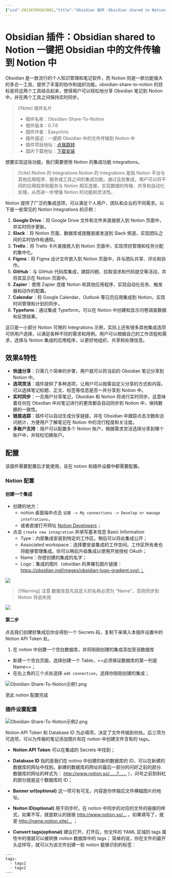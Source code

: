 ```yaml
---
{"uid":20230709163902,"title":"Obsidian 插件：Obsidian shared to Notion 一键把 Obsidian 中的文件传输到 Notion 中","tags":["obsidian","插件","notion","导入"],"description":"一键将 Obsidian中的文件传输到 notion 中","author":"Huajin","type":"basic","draft":false,"editable":false,"modified":20230730203719,"dg-publish":true,"permalink":"/lake-of-knowledge/10-obsidian/obsidian/obsidian-to-notion/","dgPassFrontmatter":true}
---
```



# Obsidian 插件：Obsidian shared to Notion 一键把 Obsidian 中的文件传输到 Notion 中

Obsidian 是一款流行的个人知识管理和笔记软件，而 Notion 则是一款功能强大的多合一工具，提供了丰富的协作和组织功能。obsidian-share-to-notion 的目标是将这两个工具结合起来，使得用户可以轻松地分享 Obsidian 笔记到 Notion 中，并在两个工具之间保持实时同步。

> [!Note] 插件名片
>
> - 插件名称：Obsidian-Share-To-Notion
> - 插件版本：0.7.6
> - 插件作者：Easychris
> - 插件描述：一键把 Obsidian 中的文件传输到 Notion 中
> - 插件项目地址：[点我跳转](https://github.com/EasyChris/obsidian-to-notion)
> - 国内下载地址：[下载安装](https://pkmer.cn/products/plugin/pluginMarket/?obsidian-to-notion)

想要实现这些功能，我们需要使用 Notion 的集成功能 integrations。

> [!cite] Notion 的 Integrations
> Notion 的 Integrations 是指 Notion 平台与其他应用程序、服务或工具之间的集成功能。通过这些集成，用户可以将不同的应用程序和服务与 Notion 相互连接，实现数据的传输、共享和自动化处理，从而进一步增强 Notion 的功能和灵活性。

Notion 提供了广泛的集成选项，可以满足个人用户、团队和企业的不同需求。以下是一些常见的 Notion Integrations 的示例：

1. **Google Drive**：将 Google Drive 文件和文件夹直接嵌入到 Notion 页面中，并实时同步更新。
2. **Slack**：将 Notion 页面、数据库或提醒直接发送到 Slack 频道，实现团队之间的实时协作和通知。
3. **Trello**：将 Trello 卡片直接嵌入到 Notion 页面中，实现项目管理和任务分配的集中化。
4. **Figma**：将 Figma 设计文件嵌入到 Notion 页面中，并与团队共享、评论和协作。
5. **GitHub**：与 GitHub 代码库集成，跟踪问题、拉取请求和代码提交等活动，并将其显示在 Notion 页面中。
6. **Zapier**：使用 Zapier 连接 Notion 和其他应用程序，实现自动化任务、触发器和动作的配置。
7. **Calendar**：将 Google Calendar、Outlook 等日历应用集成到 Notion，实现时间管理和计划的同步。
8. **Typeform**：通过集成 Typeform，可以在 Notion 中创建和显示问卷调查数据和反馈结果。

这只是一小部分 Notion 可用的 Integrations 示例，实际上还有很多其他集成选项可供用户选择，以满足各种不同的需求和用例。用户可以根据自己的工作流程和需求，选择与 Notion 集成的应用程序，以更好地组织、共享和处理信息。

## 效果&特性

- **快速分享**：只需几个简单的步骤，用户就可以将当前的 Obsidian 笔记分享到 Notion 中。
- **选项灵活**：插件提供了多种选项，让用户可以按需自定义分享的方式和内容。可以选择笔记标题、正文、标签等信息是否一并分享到 Notion 中。
- **实时同步**：一旦用户分享笔记，Obsidian 和 Notion 将进行实时同步。这意味着任何在 Obsidian 中对笔记进行的更改都会自动同步到 Notion 中，保持数据的一致性。
- **链接追踪**：插件可以自动生成分享链接，并在 Obsidian 中跟踪点击次数和访问统计，方便用户了解笔记在 Notion 中的流行程度和关注度。
- **多账户支持**：用户可以配置多个 Notion 账户，根据需求灵活选择分享到哪个账户中，并轻松切换账户。

## 配置

该插件需要配置后才能使用，且在 notion 和插件设置中都需要配置。

### Notion 配置

#### 创建一个集成

- 创建的地方：
	- notion 桌面端中点击 `设置 -> My connections -> Develop or manage intefrations`，
	- 或者直接打开网址 [Notion Developers](https://www.notion.so/my-integrations)；
- 点击 `create new integration` 并填写基本信息 Basic Information
	- Type：内部集成安装到特定的工作区。稍后可以将此集成公开；
	- Associated workspace：选择要安装集成的工作空间。工作区所有者也将能够管理集成。你可以稍后升级集成以使用开放授权 OAuth；
	- Name：你想创建的集成的名字；
	- Logo：集成的图片（obsidian 的黑曜石图片链接：<https://obsidian.md/images/obsidian-logo-gradient.svg）；>

![](https://files.readme.io/2ec137d-093ad49-create-integration.gif)

> [!Warning] 注意
>数据库首先自定义的名称必须为 "Name"，否则同步到 Notion 将会失败

![](https://afox-1256168983.cos.ap-shanghai.myqcloud.com/20220618102029.png)

#### 第二步

点击我们创建好集成后你会得到一个 Secrets 码，复制下来填入本插件设置中的 Notion API Token 处。

1. 在 notion 中创建一个空白数据库，并将刚刚创建的集成添加至该数据库
- 新建一个空白页面，选择创建一个 Table，==必须保证数据库的第一列是 Name==；
- 在右上角的三个点处选择 `add connection`，选择你刚刚创建的集成；

![Obsidian-Share-To-Notion示例1.png](https://cdn.pkmer.cn/images/Obsidian-Share-To-Notion%E7%A4%BA%E4%BE%8B1.png!pkmer)

至此 notion 配置完成

### 插件设置配置

![Obsidian-Share-To-Notion示例2.png](https://cdn.pkmer.cn/images/Obsidian-Share-To-Notion%E7%A4%BA%E4%BE%8B2.png!pkmer)

Notion API Token 和 Database ID 为必填项，决定了文件传输到何处。后三项为可选项，可以为传输的笔记添加图片和在 notion 中创建文件含有的 tags。

- **Notion API Token**
可以在集成的 Secrets 中找到；

- **Database ID**
指的是我们在 notino 中创建的新的数据库的 ID，可以在新建的数据库的网址中找到。新建的数据库的网址的最后一部分的问好之前的部分.
数据库的网址的样式为： <http://www.notion.so/......?......> ），问号之前到斜杠的部分就是这个数据库的 ID；

- **Banner url(optional)**
这一项可有可无，内容是你传输后文件横幅图片的地址。

- **Noiton ID(optional)**
用于同步时，在 notion 中同步的对应的文件的链接的样式，如果不写，就是默认的链接 <http://www.notion.so/...> 。如果填写了，就是 <http://name.notion.site/...> ；

- **Convert tags(optional)**
建议打开，打开后，你文件的 YAML 区域的 tags 属性中的值就可以被转换 notion 数据库中的 tags；
简单的说，你在文件的最开头这样写，就可以为该文件创建一些 notion 能够识别的标签：

`````示例代码
---
tags:
  - tags1
  - tags2
---
`````
